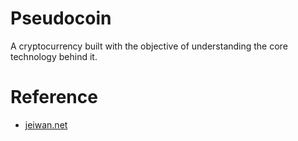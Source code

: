 # Pseudocoin
A cryptocurrency built with the objective of understanding the core technology behind it.

# Reference
- [jeiwan.net](https://jeiwan.net/posts/building-blockchain-in-go-part-1/)
